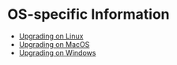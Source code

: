 OS-specific Information
=======================

- [Upgrading on Linux](Linux.md)
- [Upgrading on MacOS](MacOS.md)
- [Upgrading on Windows](Windows.md)
